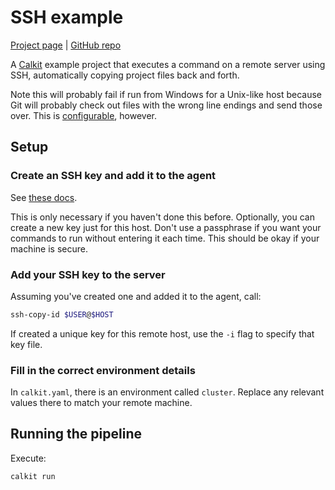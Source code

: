 # SSH example

[Project page](https://calkit.io/calkit/example-ssh) |
[GitHub repo](https://github.com/calkit/example-ssh)

A [Calkit](https://github.com/calkit/calkit) example project that
executes a command on a remote server using SSH,
automatically copying project files back and forth.

Note this will probably fail if run from Windows for a Unix-like host
because Git will probably
check out files with the wrong line endings and send those over.
This is [configurable](https://docs.github.com/en/get-started/getting-started-with-git/configuring-git-to-handle-line-endings),
however.

## Setup

### Create an SSH key and add it to the agent

See [these docs](https://docs.github.com/en/authentication/connecting-to-github-with-ssh/generating-a-new-ssh-key-and-adding-it-to-the-ssh-agent).

This is only necessary if you haven't done this before.
Optionally, you can create a new key just for this host.
Don't use a passphrase if you want your commands to run without entering
it each time.
This should be okay if your machine is secure.

### Add your SSH key to the server

Assuming you've created one and added it to the agent, call:

```sh
ssh-copy-id $USER@$HOST
```

If created a unique key for this remote host,
use the `-i` flag to specify that key file.

### Fill in the correct environment details

In `calkit.yaml`, there is an environment called `cluster`.
Replace any relevant values there to match your remote machine.

## Running the pipeline

Execute:

```sh
calkit run
```
